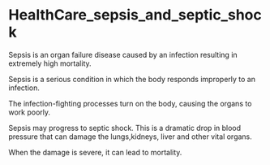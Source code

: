 # HealthCare_sepsis_and_septic_shock

Sepsis is an organ failure disease caused by an infection resulting in extremely high mortality.

Sepsis is a serious condition in which the body responds improperly to an infection.

The infection-fighting processes turn on the body, causing the organs to work poorly.

Sepsis may progress to septic shock. This is a dramatic drop in blood pressure that 
can damage the lungs,kidneys, liver and other vital organs. 

When the damage is severe, it can lead to mortality. 
